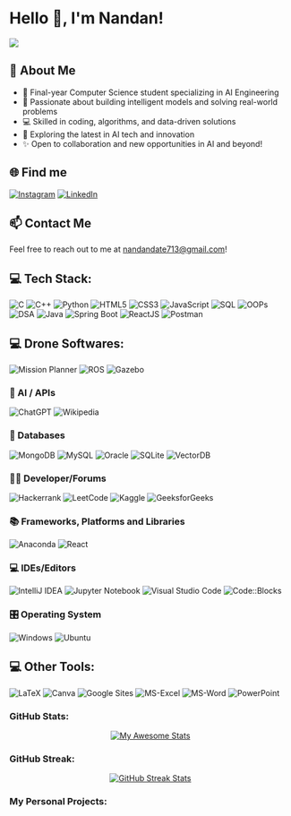 <h1 align="left">Hello 👋, I'm Nandan!</h1>

[![](https://visitcount.itsvg.in/api?id=ud4yy&label=Profile%20Views&color=11&icon=2&pretty=false)](https://visitcount.itsvg.in)

## 🚀 About Me
- 👋 Final-year Computer Science student specializing in AI Engineering
- 🚀 Passionate about building intelligent models and solving real-world problems
- 💻 Skilled in coding, algorithms, and data-driven solutions
- 🤖 Exploring the latest in AI tech and innovation
- ✨ Open to collaboration and new opportunities in AI and beyond!

## 🌐 Find me
[![Instagram](https://img.shields.io/badge/Instagram-E4405F?style=for-the-badge&logo=instagram&logoColor=white)](https://instagram.com/nandan_date713)
[![LinkedIn](https://img.shields.io/badge/LinkedIn-0A66C2?style=for-the-badge&logo=linkedin&logoColor=white)](https://linkedin.com/in/nandan-date7134)

## 📫 Contact Me
Feel free to reach out to me at nandandate713@gmail.com!

## 💻 Tech Stack:
![C](https://img.shields.io/badge/C-6A5ACD?style=for-the-badge&logo=c&logoColor=white)
![C++](https://img.shields.io/badge/C++-FF4500?style=for-the-badge&logo=c%2B%2B&logoColor=white)
![Python](https://img.shields.io/badge/Python-32CD32?style=for-the-badge&logo=python&logoColor=white)
![HTML5](https://img.shields.io/badge/HTML5-FF6347?style=for-the-badge&logo=html5&logoColor=white)
![CSS3](https://img.shields.io/badge/CSS3-4682B4?style=for-the-badge&logo=css3&logoColor=white)
![JavaScript](https://img.shields.io/badge/JavaScript-FFD700?style=for-the-badge&logo=javascript&logoColor=black)
![SQL](https://img.shields.io/badge/SQL-8A2BE2?style=for-the-badge&logo=javascript&logoColor=black)
![OOPs](https://img.shields.io/badge/oops-FF69B4?style=for-the-badge&logo=javascript&logoColor=black)
![DSA](https://img.shields.io/badge/DSA-00CED1?style=for-the-badge&logo=javascript&logoColor=black)
![Java](https://img.shields.io/badge/java-%23ED8B00.svg?style=for-the-badge&logo=java&logoColor=white) 
![Spring Boot](https://img.shields.io/badge/springboot-%236DB33F.svg?style=for-the-badge&logo=springboot&logoColor=white) 
![ReactJS](https://img.shields.io/badge/reactjs-%2361DAFB.svg?style=for-the-badge&logo=react&logoColor=white) 
![Postman](https://img.shields.io/badge/postman-%23FF6C37.svg?style=for-the-badge&logo=postman&logoColor=white)

## 💻 Drone Softwares:
![Mission Planner](https://img.shields.io/badge/missionplanner-228B22?style=for-the-badge&logo=missionplanner&logoColor=black)
![ROS](https://img.shields.io/badge/ROS-23ED8B00?style=for-the-badge&logo=ROS&logoColor=black)
![Gazebo](https://img.shields.io/badge/gazebo-%2361DAFB.svg?style=for-the-badge&logo=gazebo&logoColor=white) 

### 🤖 AI / APIs
![ChatGPT](https://img.shields.io/badge/chatGPT-74aa9c?style=for-the-badge&logo=openai&logoColor=white)
![Wikipedia](https://img.shields.io/badge/Wikipedia-%23000000.svg?style=for-the-badge&logo=wikipedia&logoColor=white)

### 💾 Databases
![MongoDB](https://img.shields.io/badge/MongoDB-%234ea94b.svg?style=for-the-badge&logo=mongodb&logoColor=white)
![MySQL](https://img.shields.io/badge/mysql-4479A1.svg?style=for-the-badge&logo=mysql&logoColor=white)
![Oracle](https://img.shields.io/badge/Oracle-DC143C?style=for-the-badge&logo=javascript&logoColor=black)
![SQLite](https://img.shields.io/badge/SQLite-FF7F50?style=for-the-badge&logo=javascript&logoColor=black)
![VectorDB](https://img.shields.io/badge/vectorDB-8B0000?style=for-the-badge&logo=javascript&logoColor=black)

### 🧑‍💻 Developer/Forums
![Hackerrank](https://img.shields.io/badge/-Hackerrank-2EC866?style=for-the-badge&logo=HackerRank&logoColor=white)
![LeetCode](https://img.shields.io/badge/LeetCode-000000?style=for-the-badge&logo=LeetCode&logoColor=#d16c06)
![Kaggle](https://img.shields.io/badge/Kaggle-035a7d?style=for-the-badge&logo=kaggle&logoColor=white)
![GeeksforGeeks](https://img.shields.io/badge/GeeksforGeeks-0F9D58?style=for-the-badge&logo=geeksforgeeks&logoColor=white)

### 📚 Frameworks, Platforms and Libraries
![Anaconda](https://img.shields.io/badge/Anaconda-%2344A833.svg?style=for-the-badge&logo=anaconda&logoColor=white)
![React](https://img.shields.io/badge/react-%2320232a.svg?style=for-the-badge&logo=react&logoColor=%2361DAFB)


### 💻 IDEs/Editors
![IntelliJ IDEA](https://img.shields.io/badge/IntelliJIDEA-000000.svg?style=for-the-badge&logo=intellij-idea&logoColor=white)
![Jupyter Notebook](https://img.shields.io/badge/jupyter-%23FA0F00.svg?style=for-the-badge&logo=jupyter&logoColor=white)
![Visual Studio Code](https://img.shields.io/badge/Visual%20Studio%20Code-0078d7.svg?style=for-the-badge&logo=visual-studio-code&logoColor=white)
![Code::Blocks](https://img.shields.io/static/v1?style=for-the-badge&message=Code%3A%3ABlocks&color=41AD48&logo=Code%3A%3ABlocks&logoColor=FFFFFF&label=)

### 🎛️ Operating System
![Windows](https://img.shields.io/badge/Windows-0078D6?style=for-the-badge&logo=windows&logoColor=white)
![Ubuntu](https://img.shields.io/badge/Ubuntu-E95420?style=for-the-badge&logo=ubuntu&logoColor=white)

## 💻 Other Tools:
![LaTeX](https://img.shields.io/badge/LaTeX-228B22?style=for-the-badge&logo=javascript&logoColor=black)
![Canva](https://img.shields.io/badge/Canva-FF8C00?style=for-the-badge&logo=javascript&logoColor=black)
![Google Sites](https://img.shields.io/badge/GoogleSites-1E90FF?style=for-the-badge&logo=javascript&logoColor=black)
![MS-Excel](https://img.shields.io/badge/MSExcel-8B4513?style=for-the-badge&logo=javascript&logoColor=black)
![MS-Word](https://img.shields.io/badge/MSWord-4682B4?style=for-the-badge&logo=javascript&logoColor=black)
![PowerPoint](https://img.shields.io/badge/PowerPoint-B22222?style=for-the-badge&logo=javascript&logoColor=black)

<h3 align="left">GitHub Stats:</h3>
<div align="center" style="display: flex; justify-content: center; gap: 20px;">
  <a href="https://git.io/awesome-stats-card">
    <img src="https://awesome-github-stats.azurewebsites.net/user-stats/NandanDate?cardType=github&theme=midnight-purple&preferLogin=false&Background=000000" alt="My Awesome Stats" />
  </a>
</div>


<h3 align="left">GitHub Streak:</h3>
<div align="center" style="display: flex; justify-content: center; gap: 20px;">
  <a href="https://git.io/streak-stats">
    <img src="https://streak-stats.demolab.com?user=NandanDate&theme=dark&background=0D1117&ring=F2AD00&fire=F2AD00&currStreakLabel=F2AD00" alt="GitHub Streak Stats" />
  </a>
</div>

<h3 align="left">My Personal Projects:</h3>
<ul>

</ul>

